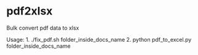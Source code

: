 # pdf2xlsx
Bulk convert pdf data to xlsx

Usage: 
	1. ./fix_pdf.sh folder_inside_docs_name
  2. python pdf_to_excel.py folder_inside_docs_name

